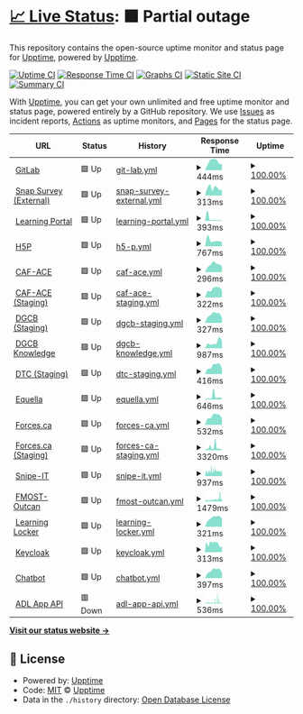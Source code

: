 # [📈 Live Status](https://upptime.github.io/upptime): <!--live status--> **🟧 Partial outage**

This repository contains the open-source uptime monitor and status page for [Upptime](https://upptime.js.org), powered by [Upptime](https://github.com/upptime/upptime).

[![Uptime CI](https://github.com/koj-co/upptime/workflows/Uptime%20CI/badge.svg)](https://github.com/koj-co/upptime/actions?query=workflow%3A%22Uptime+CI%22)
[![Response Time CI](https://github.com/koj-co/upptime/workflows/Response%20Time%20CI/badge.svg)](https://github.com/koj-co/upptime/actions?query=workflow%3A%22Response+Time+CI%22)
[![Graphs CI](https://github.com/koj-co/upptime/workflows/Graphs%20CI/badge.svg)](https://github.com/koj-co/upptime/actions?query=workflow%3A%22Graphs+CI%22)
[![Static Site CI](https://github.com/koj-co/upptime/workflows/Static%20Site%20CI/badge.svg)](https://github.com/koj-co/upptime/actions?query=workflow%3A%22Static+Site+CI%22)
[![Summary CI](https://github.com/koj-co/upptime/workflows/Summary%20CI/badge.svg)](https://github.com/koj-co/upptime/actions?query=workflow%3A%22Summary+CI%22)

With [Upptime](https://upptime.js.org), you can get your own unlimited and free uptime monitor and status page, powered entirely by a GitHub repository. We use [Issues](https://github.com/upptime/upptime/issues) as incident reports, [Actions](https://github.com/upptime/upptime/actions) as uptime monitors, and [Pages](https://upptime.github.io/upptime) for the status page.

<!--start: status pages-->
<!-- This summary is generated by Upptime (https://github.com/upptime/upptime) -->
<!-- Do not edit this manually, your changes will be overwritten -->
<!-- prettier-ignore -->
| URL | Status | History | Response Time | Uptime |
| --- | ------ | ------- | ------------- | ------ |
| <img alt="" src="https://favicons.githubusercontent.com/git.ongarde.net" height="13"> [GitLab](https://git.ongarde.net/) | 🟩 Up | [git-lab.yml](https://github.com/Async0x42/epic-upptime/commits/HEAD/history/git-lab.yml) | <details><summary><img alt="Response time graph" src="./graphs/git-lab/response-time-week.png" height="20"> 444ms</summary><br><a href="https://async0x42.github.io/epic-upptime/history/git-lab"><img alt="Response time 517" src="https://img.shields.io/endpoint?url=https%3A%2F%2Fraw.githubusercontent.com%2FAsync0x42%2Fepic-upptime%2FHEAD%2Fapi%2Fgit-lab%2Fresponse-time.json"></a><br><a href="https://async0x42.github.io/epic-upptime/history/git-lab"><img alt="24-hour response time 317" src="https://img.shields.io/endpoint?url=https%3A%2F%2Fraw.githubusercontent.com%2FAsync0x42%2Fepic-upptime%2FHEAD%2Fapi%2Fgit-lab%2Fresponse-time-day.json"></a><br><a href="https://async0x42.github.io/epic-upptime/history/git-lab"><img alt="7-day response time 444" src="https://img.shields.io/endpoint?url=https%3A%2F%2Fraw.githubusercontent.com%2FAsync0x42%2Fepic-upptime%2FHEAD%2Fapi%2Fgit-lab%2Fresponse-time-week.json"></a><br><a href="https://async0x42.github.io/epic-upptime/history/git-lab"><img alt="30-day response time 471" src="https://img.shields.io/endpoint?url=https%3A%2F%2Fraw.githubusercontent.com%2FAsync0x42%2Fepic-upptime%2FHEAD%2Fapi%2Fgit-lab%2Fresponse-time-month.json"></a><br><a href="https://async0x42.github.io/epic-upptime/history/git-lab"><img alt="1-year response time 517" src="https://img.shields.io/endpoint?url=https%3A%2F%2Fraw.githubusercontent.com%2FAsync0x42%2Fepic-upptime%2FHEAD%2Fapi%2Fgit-lab%2Fresponse-time-year.json"></a></details> | <details><summary><a href="https://async0x42.github.io/epic-upptime/history/git-lab">100.00%</a></summary><a href="https://async0x42.github.io/epic-upptime/history/git-lab"><img alt="All-time uptime 99.61%" src="https://img.shields.io/endpoint?url=https%3A%2F%2Fraw.githubusercontent.com%2FAsync0x42%2Fepic-upptime%2FHEAD%2Fapi%2Fgit-lab%2Fuptime.json"></a><br><a href="https://async0x42.github.io/epic-upptime/history/git-lab"><img alt="24-hour uptime 100.00%" src="https://img.shields.io/endpoint?url=https%3A%2F%2Fraw.githubusercontent.com%2FAsync0x42%2Fepic-upptime%2FHEAD%2Fapi%2Fgit-lab%2Fuptime-day.json"></a><br><a href="https://async0x42.github.io/epic-upptime/history/git-lab"><img alt="7-day uptime 100.00%" src="https://img.shields.io/endpoint?url=https%3A%2F%2Fraw.githubusercontent.com%2FAsync0x42%2Fepic-upptime%2FHEAD%2Fapi%2Fgit-lab%2Fuptime-week.json"></a><br><a href="https://async0x42.github.io/epic-upptime/history/git-lab"><img alt="30-day uptime 100.00%" src="https://img.shields.io/endpoint?url=https%3A%2F%2Fraw.githubusercontent.com%2FAsync0x42%2Fepic-upptime%2FHEAD%2Fapi%2Fgit-lab%2Fuptime-month.json"></a><br><a href="https://async0x42.github.io/epic-upptime/history/git-lab"><img alt="1-year uptime 99.61%" src="https://img.shields.io/endpoint?url=https%3A%2F%2Fraw.githubusercontent.com%2FAsync0x42%2Fepic-upptime%2FHEAD%2Fapi%2Fgit-lab%2Fuptime-year.json"></a></details>
| <img alt="" src="https://favicons.githubusercontent.com/survey-sondage.forces.gc.ca" height="13"> [Snap Survey (External)](https://survey-sondage.forces.gc.ca/snapwebhost/) | 🟩 Up | [snap-survey-external.yml](https://github.com/Async0x42/epic-upptime/commits/HEAD/history/snap-survey-external.yml) | <details><summary><img alt="Response time graph" src="./graphs/snap-survey-external/response-time-week.png" height="20"> 313ms</summary><br><a href="https://async0x42.github.io/epic-upptime/history/snap-survey-external"><img alt="Response time 371" src="https://img.shields.io/endpoint?url=https%3A%2F%2Fraw.githubusercontent.com%2FAsync0x42%2Fepic-upptime%2FHEAD%2Fapi%2Fsnap-survey-external%2Fresponse-time.json"></a><br><a href="https://async0x42.github.io/epic-upptime/history/snap-survey-external"><img alt="24-hour response time 252" src="https://img.shields.io/endpoint?url=https%3A%2F%2Fraw.githubusercontent.com%2FAsync0x42%2Fepic-upptime%2FHEAD%2Fapi%2Fsnap-survey-external%2Fresponse-time-day.json"></a><br><a href="https://async0x42.github.io/epic-upptime/history/snap-survey-external"><img alt="7-day response time 313" src="https://img.shields.io/endpoint?url=https%3A%2F%2Fraw.githubusercontent.com%2FAsync0x42%2Fepic-upptime%2FHEAD%2Fapi%2Fsnap-survey-external%2Fresponse-time-week.json"></a><br><a href="https://async0x42.github.io/epic-upptime/history/snap-survey-external"><img alt="30-day response time 303" src="https://img.shields.io/endpoint?url=https%3A%2F%2Fraw.githubusercontent.com%2FAsync0x42%2Fepic-upptime%2FHEAD%2Fapi%2Fsnap-survey-external%2Fresponse-time-month.json"></a><br><a href="https://async0x42.github.io/epic-upptime/history/snap-survey-external"><img alt="1-year response time 371" src="https://img.shields.io/endpoint?url=https%3A%2F%2Fraw.githubusercontent.com%2FAsync0x42%2Fepic-upptime%2FHEAD%2Fapi%2Fsnap-survey-external%2Fresponse-time-year.json"></a></details> | <details><summary><a href="https://async0x42.github.io/epic-upptime/history/snap-survey-external">100.00%</a></summary><a href="https://async0x42.github.io/epic-upptime/history/snap-survey-external"><img alt="All-time uptime 99.97%" src="https://img.shields.io/endpoint?url=https%3A%2F%2Fraw.githubusercontent.com%2FAsync0x42%2Fepic-upptime%2FHEAD%2Fapi%2Fsnap-survey-external%2Fuptime.json"></a><br><a href="https://async0x42.github.io/epic-upptime/history/snap-survey-external"><img alt="24-hour uptime 100.00%" src="https://img.shields.io/endpoint?url=https%3A%2F%2Fraw.githubusercontent.com%2FAsync0x42%2Fepic-upptime%2FHEAD%2Fapi%2Fsnap-survey-external%2Fuptime-day.json"></a><br><a href="https://async0x42.github.io/epic-upptime/history/snap-survey-external"><img alt="7-day uptime 100.00%" src="https://img.shields.io/endpoint?url=https%3A%2F%2Fraw.githubusercontent.com%2FAsync0x42%2Fepic-upptime%2FHEAD%2Fapi%2Fsnap-survey-external%2Fuptime-week.json"></a><br><a href="https://async0x42.github.io/epic-upptime/history/snap-survey-external"><img alt="30-day uptime 100.00%" src="https://img.shields.io/endpoint?url=https%3A%2F%2Fraw.githubusercontent.com%2FAsync0x42%2Fepic-upptime%2FHEAD%2Fapi%2Fsnap-survey-external%2Fuptime-month.json"></a><br><a href="https://async0x42.github.io/epic-upptime/history/snap-survey-external"><img alt="1-year uptime 99.97%" src="https://img.shields.io/endpoint?url=https%3A%2F%2Fraw.githubusercontent.com%2FAsync0x42%2Fepic-upptime%2FHEAD%2Fapi%2Fsnap-survey-external%2Fuptime-year.json"></a></details>
| <img alt="" src="https://favicons.githubusercontent.com/lp-pa.forces.gc.ca" height="13"> [Learning Portal](https://lp-pa.forces.gc.ca/portal/) | 🟩 Up | [learning-portal.yml](https://github.com/Async0x42/epic-upptime/commits/HEAD/history/learning-portal.yml) | <details><summary><img alt="Response time graph" src="./graphs/learning-portal/response-time-week.png" height="20"> 393ms</summary><br><a href="https://async0x42.github.io/epic-upptime/history/learning-portal"><img alt="Response time 615" src="https://img.shields.io/endpoint?url=https%3A%2F%2Fraw.githubusercontent.com%2FAsync0x42%2Fepic-upptime%2FHEAD%2Fapi%2Flearning-portal%2Fresponse-time.json"></a><br><a href="https://async0x42.github.io/epic-upptime/history/learning-portal"><img alt="24-hour response time 292" src="https://img.shields.io/endpoint?url=https%3A%2F%2Fraw.githubusercontent.com%2FAsync0x42%2Fepic-upptime%2FHEAD%2Fapi%2Flearning-portal%2Fresponse-time-day.json"></a><br><a href="https://async0x42.github.io/epic-upptime/history/learning-portal"><img alt="7-day response time 393" src="https://img.shields.io/endpoint?url=https%3A%2F%2Fraw.githubusercontent.com%2FAsync0x42%2Fepic-upptime%2FHEAD%2Fapi%2Flearning-portal%2Fresponse-time-week.json"></a><br><a href="https://async0x42.github.io/epic-upptime/history/learning-portal"><img alt="30-day response time 761" src="https://img.shields.io/endpoint?url=https%3A%2F%2Fraw.githubusercontent.com%2FAsync0x42%2Fepic-upptime%2FHEAD%2Fapi%2Flearning-portal%2Fresponse-time-month.json"></a><br><a href="https://async0x42.github.io/epic-upptime/history/learning-portal"><img alt="1-year response time 615" src="https://img.shields.io/endpoint?url=https%3A%2F%2Fraw.githubusercontent.com%2FAsync0x42%2Fepic-upptime%2FHEAD%2Fapi%2Flearning-portal%2Fresponse-time-year.json"></a></details> | <details><summary><a href="https://async0x42.github.io/epic-upptime/history/learning-portal">100.00%</a></summary><a href="https://async0x42.github.io/epic-upptime/history/learning-portal"><img alt="All-time uptime 99.92%" src="https://img.shields.io/endpoint?url=https%3A%2F%2Fraw.githubusercontent.com%2FAsync0x42%2Fepic-upptime%2FHEAD%2Fapi%2Flearning-portal%2Fuptime.json"></a><br><a href="https://async0x42.github.io/epic-upptime/history/learning-portal"><img alt="24-hour uptime 100.00%" src="https://img.shields.io/endpoint?url=https%3A%2F%2Fraw.githubusercontent.com%2FAsync0x42%2Fepic-upptime%2FHEAD%2Fapi%2Flearning-portal%2Fuptime-day.json"></a><br><a href="https://async0x42.github.io/epic-upptime/history/learning-portal"><img alt="7-day uptime 100.00%" src="https://img.shields.io/endpoint?url=https%3A%2F%2Fraw.githubusercontent.com%2FAsync0x42%2Fepic-upptime%2FHEAD%2Fapi%2Flearning-portal%2Fuptime-week.json"></a><br><a href="https://async0x42.github.io/epic-upptime/history/learning-portal"><img alt="30-day uptime 100.00%" src="https://img.shields.io/endpoint?url=https%3A%2F%2Fraw.githubusercontent.com%2FAsync0x42%2Fepic-upptime%2FHEAD%2Fapi%2Flearning-portal%2Fuptime-month.json"></a><br><a href="https://async0x42.github.io/epic-upptime/history/learning-portal"><img alt="1-year uptime 99.92%" src="https://img.shields.io/endpoint?url=https%3A%2F%2Fraw.githubusercontent.com%2FAsync0x42%2Fepic-upptime%2FHEAD%2Fapi%2Flearning-portal%2Fuptime-year.json"></a></details>
| <img alt="" src="https://favicons.githubusercontent.com/h5p.ongarde.net" height="13"> [H5P](https://h5p.ongarde.net/) | 🟩 Up | [h5-p.yml](https://github.com/Async0x42/epic-upptime/commits/HEAD/history/h5-p.yml) | <details><summary><img alt="Response time graph" src="./graphs/h5-p/response-time-week.png" height="20"> 767ms</summary><br><a href="https://async0x42.github.io/epic-upptime/history/h5-p"><img alt="Response time 726" src="https://img.shields.io/endpoint?url=https%3A%2F%2Fraw.githubusercontent.com%2FAsync0x42%2Fepic-upptime%2FHEAD%2Fapi%2Fh5-p%2Fresponse-time.json"></a><br><a href="https://async0x42.github.io/epic-upptime/history/h5-p"><img alt="24-hour response time 1008" src="https://img.shields.io/endpoint?url=https%3A%2F%2Fraw.githubusercontent.com%2FAsync0x42%2Fepic-upptime%2FHEAD%2Fapi%2Fh5-p%2Fresponse-time-day.json"></a><br><a href="https://async0x42.github.io/epic-upptime/history/h5-p"><img alt="7-day response time 767" src="https://img.shields.io/endpoint?url=https%3A%2F%2Fraw.githubusercontent.com%2FAsync0x42%2Fepic-upptime%2FHEAD%2Fapi%2Fh5-p%2Fresponse-time-week.json"></a><br><a href="https://async0x42.github.io/epic-upptime/history/h5-p"><img alt="30-day response time 795" src="https://img.shields.io/endpoint?url=https%3A%2F%2Fraw.githubusercontent.com%2FAsync0x42%2Fepic-upptime%2FHEAD%2Fapi%2Fh5-p%2Fresponse-time-month.json"></a><br><a href="https://async0x42.github.io/epic-upptime/history/h5-p"><img alt="1-year response time 726" src="https://img.shields.io/endpoint?url=https%3A%2F%2Fraw.githubusercontent.com%2FAsync0x42%2Fepic-upptime%2FHEAD%2Fapi%2Fh5-p%2Fresponse-time-year.json"></a></details> | <details><summary><a href="https://async0x42.github.io/epic-upptime/history/h5-p">100.00%</a></summary><a href="https://async0x42.github.io/epic-upptime/history/h5-p"><img alt="All-time uptime 99.93%" src="https://img.shields.io/endpoint?url=https%3A%2F%2Fraw.githubusercontent.com%2FAsync0x42%2Fepic-upptime%2FHEAD%2Fapi%2Fh5-p%2Fuptime.json"></a><br><a href="https://async0x42.github.io/epic-upptime/history/h5-p"><img alt="24-hour uptime 100.00%" src="https://img.shields.io/endpoint?url=https%3A%2F%2Fraw.githubusercontent.com%2FAsync0x42%2Fepic-upptime%2FHEAD%2Fapi%2Fh5-p%2Fuptime-day.json"></a><br><a href="https://async0x42.github.io/epic-upptime/history/h5-p"><img alt="7-day uptime 100.00%" src="https://img.shields.io/endpoint?url=https%3A%2F%2Fraw.githubusercontent.com%2FAsync0x42%2Fepic-upptime%2FHEAD%2Fapi%2Fh5-p%2Fuptime-week.json"></a><br><a href="https://async0x42.github.io/epic-upptime/history/h5-p"><img alt="30-day uptime 100.00%" src="https://img.shields.io/endpoint?url=https%3A%2F%2Fraw.githubusercontent.com%2FAsync0x42%2Fepic-upptime%2FHEAD%2Fapi%2Fh5-p%2Fuptime-month.json"></a><br><a href="https://async0x42.github.io/epic-upptime/history/h5-p"><img alt="1-year uptime 99.93%" src="https://img.shields.io/endpoint?url=https%3A%2F%2Fraw.githubusercontent.com%2FAsync0x42%2Fepic-upptime%2FHEAD%2Fapi%2Fh5-p%2Fuptime-year.json"></a></details>
| <img alt="" src="https://favicons.githubusercontent.com/caface-rfacace.forces.gc.ca" height="13"> [CAF-ACE](https://caface-rfacace.forces.gc.ca) | 🟩 Up | [caf-ace.yml](https://github.com/Async0x42/epic-upptime/commits/HEAD/history/caf-ace.yml) | <details><summary><img alt="Response time graph" src="./graphs/caf-ace/response-time-week.png" height="20"> 296ms</summary><br><a href="https://async0x42.github.io/epic-upptime/history/caf-ace"><img alt="Response time 313" src="https://img.shields.io/endpoint?url=https%3A%2F%2Fraw.githubusercontent.com%2FAsync0x42%2Fepic-upptime%2FHEAD%2Fapi%2Fcaf-ace%2Fresponse-time.json"></a><br><a href="https://async0x42.github.io/epic-upptime/history/caf-ace"><img alt="24-hour response time 180" src="https://img.shields.io/endpoint?url=https%3A%2F%2Fraw.githubusercontent.com%2FAsync0x42%2Fepic-upptime%2FHEAD%2Fapi%2Fcaf-ace%2Fresponse-time-day.json"></a><br><a href="https://async0x42.github.io/epic-upptime/history/caf-ace"><img alt="7-day response time 296" src="https://img.shields.io/endpoint?url=https%3A%2F%2Fraw.githubusercontent.com%2FAsync0x42%2Fepic-upptime%2FHEAD%2Fapi%2Fcaf-ace%2Fresponse-time-week.json"></a><br><a href="https://async0x42.github.io/epic-upptime/history/caf-ace"><img alt="30-day response time 287" src="https://img.shields.io/endpoint?url=https%3A%2F%2Fraw.githubusercontent.com%2FAsync0x42%2Fepic-upptime%2FHEAD%2Fapi%2Fcaf-ace%2Fresponse-time-month.json"></a><br><a href="https://async0x42.github.io/epic-upptime/history/caf-ace"><img alt="1-year response time 313" src="https://img.shields.io/endpoint?url=https%3A%2F%2Fraw.githubusercontent.com%2FAsync0x42%2Fepic-upptime%2FHEAD%2Fapi%2Fcaf-ace%2Fresponse-time-year.json"></a></details> | <details><summary><a href="https://async0x42.github.io/epic-upptime/history/caf-ace">100.00%</a></summary><a href="https://async0x42.github.io/epic-upptime/history/caf-ace"><img alt="All-time uptime 99.70%" src="https://img.shields.io/endpoint?url=https%3A%2F%2Fraw.githubusercontent.com%2FAsync0x42%2Fepic-upptime%2FHEAD%2Fapi%2Fcaf-ace%2Fuptime.json"></a><br><a href="https://async0x42.github.io/epic-upptime/history/caf-ace"><img alt="24-hour uptime 100.00%" src="https://img.shields.io/endpoint?url=https%3A%2F%2Fraw.githubusercontent.com%2FAsync0x42%2Fepic-upptime%2FHEAD%2Fapi%2Fcaf-ace%2Fuptime-day.json"></a><br><a href="https://async0x42.github.io/epic-upptime/history/caf-ace"><img alt="7-day uptime 100.00%" src="https://img.shields.io/endpoint?url=https%3A%2F%2Fraw.githubusercontent.com%2FAsync0x42%2Fepic-upptime%2FHEAD%2Fapi%2Fcaf-ace%2Fuptime-week.json"></a><br><a href="https://async0x42.github.io/epic-upptime/history/caf-ace"><img alt="30-day uptime 100.00%" src="https://img.shields.io/endpoint?url=https%3A%2F%2Fraw.githubusercontent.com%2FAsync0x42%2Fepic-upptime%2FHEAD%2Fapi%2Fcaf-ace%2Fuptime-month.json"></a><br><a href="https://async0x42.github.io/epic-upptime/history/caf-ace"><img alt="1-year uptime 99.70%" src="https://img.shields.io/endpoint?url=https%3A%2F%2Fraw.githubusercontent.com%2FAsync0x42%2Fepic-upptime%2FHEAD%2Fapi%2Fcaf-ace%2Fuptime-year.json"></a></details>
| <img alt="" src="https://favicons.githubusercontent.com/caface-dev.ongarde.net" height="13"> [CAF-ACE (Staging)](https://caface-dev.ongarde.net) | 🟩 Up | [caf-ace-staging.yml](https://github.com/Async0x42/epic-upptime/commits/HEAD/history/caf-ace-staging.yml) | <details><summary><img alt="Response time graph" src="./graphs/caf-ace-staging/response-time-week.png" height="20"> 322ms</summary><br><a href="https://async0x42.github.io/epic-upptime/history/caf-ace-staging"><img alt="Response time 306" src="https://img.shields.io/endpoint?url=https%3A%2F%2Fraw.githubusercontent.com%2FAsync0x42%2Fepic-upptime%2FHEAD%2Fapi%2Fcaf-ace-staging%2Fresponse-time.json"></a><br><a href="https://async0x42.github.io/epic-upptime/history/caf-ace-staging"><img alt="24-hour response time 193" src="https://img.shields.io/endpoint?url=https%3A%2F%2Fraw.githubusercontent.com%2FAsync0x42%2Fepic-upptime%2FHEAD%2Fapi%2Fcaf-ace-staging%2Fresponse-time-day.json"></a><br><a href="https://async0x42.github.io/epic-upptime/history/caf-ace-staging"><img alt="7-day response time 322" src="https://img.shields.io/endpoint?url=https%3A%2F%2Fraw.githubusercontent.com%2FAsync0x42%2Fepic-upptime%2FHEAD%2Fapi%2Fcaf-ace-staging%2Fresponse-time-week.json"></a><br><a href="https://async0x42.github.io/epic-upptime/history/caf-ace-staging"><img alt="30-day response time 305" src="https://img.shields.io/endpoint?url=https%3A%2F%2Fraw.githubusercontent.com%2FAsync0x42%2Fepic-upptime%2FHEAD%2Fapi%2Fcaf-ace-staging%2Fresponse-time-month.json"></a><br><a href="https://async0x42.github.io/epic-upptime/history/caf-ace-staging"><img alt="1-year response time 306" src="https://img.shields.io/endpoint?url=https%3A%2F%2Fraw.githubusercontent.com%2FAsync0x42%2Fepic-upptime%2FHEAD%2Fapi%2Fcaf-ace-staging%2Fresponse-time-year.json"></a></details> | <details><summary><a href="https://async0x42.github.io/epic-upptime/history/caf-ace-staging">100.00%</a></summary><a href="https://async0x42.github.io/epic-upptime/history/caf-ace-staging"><img alt="All-time uptime 100.00%" src="https://img.shields.io/endpoint?url=https%3A%2F%2Fraw.githubusercontent.com%2FAsync0x42%2Fepic-upptime%2FHEAD%2Fapi%2Fcaf-ace-staging%2Fuptime.json"></a><br><a href="https://async0x42.github.io/epic-upptime/history/caf-ace-staging"><img alt="24-hour uptime 100.00%" src="https://img.shields.io/endpoint?url=https%3A%2F%2Fraw.githubusercontent.com%2FAsync0x42%2Fepic-upptime%2FHEAD%2Fapi%2Fcaf-ace-staging%2Fuptime-day.json"></a><br><a href="https://async0x42.github.io/epic-upptime/history/caf-ace-staging"><img alt="7-day uptime 100.00%" src="https://img.shields.io/endpoint?url=https%3A%2F%2Fraw.githubusercontent.com%2FAsync0x42%2Fepic-upptime%2FHEAD%2Fapi%2Fcaf-ace-staging%2Fuptime-week.json"></a><br><a href="https://async0x42.github.io/epic-upptime/history/caf-ace-staging"><img alt="30-day uptime 100.00%" src="https://img.shields.io/endpoint?url=https%3A%2F%2Fraw.githubusercontent.com%2FAsync0x42%2Fepic-upptime%2FHEAD%2Fapi%2Fcaf-ace-staging%2Fuptime-month.json"></a><br><a href="https://async0x42.github.io/epic-upptime/history/caf-ace-staging"><img alt="1-year uptime 100.00%" src="https://img.shields.io/endpoint?url=https%3A%2F%2Fraw.githubusercontent.com%2FAsync0x42%2Fepic-upptime%2FHEAD%2Fapi%2Fcaf-ace-staging%2Fuptime-year.json"></a></details>
| <img alt="" src="https://favicons.githubusercontent.com/dgcb.ongarde.net" height="13"> [DGCB (Staging)](https://dgcb.ongarde.net) | 🟩 Up | [dgcb-staging.yml](https://github.com/Async0x42/epic-upptime/commits/HEAD/history/dgcb-staging.yml) | <details><summary><img alt="Response time graph" src="./graphs/dgcb-staging/response-time-week.png" height="20"> 327ms</summary><br><a href="https://async0x42.github.io/epic-upptime/history/dgcb-staging"><img alt="Response time 465" src="https://img.shields.io/endpoint?url=https%3A%2F%2Fraw.githubusercontent.com%2FAsync0x42%2Fepic-upptime%2FHEAD%2Fapi%2Fdgcb-staging%2Fresponse-time.json"></a><br><a href="https://async0x42.github.io/epic-upptime/history/dgcb-staging"><img alt="24-hour response time 281" src="https://img.shields.io/endpoint?url=https%3A%2F%2Fraw.githubusercontent.com%2FAsync0x42%2Fepic-upptime%2FHEAD%2Fapi%2Fdgcb-staging%2Fresponse-time-day.json"></a><br><a href="https://async0x42.github.io/epic-upptime/history/dgcb-staging"><img alt="7-day response time 327" src="https://img.shields.io/endpoint?url=https%3A%2F%2Fraw.githubusercontent.com%2FAsync0x42%2Fepic-upptime%2FHEAD%2Fapi%2Fdgcb-staging%2Fresponse-time-week.json"></a><br><a href="https://async0x42.github.io/epic-upptime/history/dgcb-staging"><img alt="30-day response time 308" src="https://img.shields.io/endpoint?url=https%3A%2F%2Fraw.githubusercontent.com%2FAsync0x42%2Fepic-upptime%2FHEAD%2Fapi%2Fdgcb-staging%2Fresponse-time-month.json"></a><br><a href="https://async0x42.github.io/epic-upptime/history/dgcb-staging"><img alt="1-year response time 465" src="https://img.shields.io/endpoint?url=https%3A%2F%2Fraw.githubusercontent.com%2FAsync0x42%2Fepic-upptime%2FHEAD%2Fapi%2Fdgcb-staging%2Fresponse-time-year.json"></a></details> | <details><summary><a href="https://async0x42.github.io/epic-upptime/history/dgcb-staging">100.00%</a></summary><a href="https://async0x42.github.io/epic-upptime/history/dgcb-staging"><img alt="All-time uptime 99.73%" src="https://img.shields.io/endpoint?url=https%3A%2F%2Fraw.githubusercontent.com%2FAsync0x42%2Fepic-upptime%2FHEAD%2Fapi%2Fdgcb-staging%2Fuptime.json"></a><br><a href="https://async0x42.github.io/epic-upptime/history/dgcb-staging"><img alt="24-hour uptime 100.00%" src="https://img.shields.io/endpoint?url=https%3A%2F%2Fraw.githubusercontent.com%2FAsync0x42%2Fepic-upptime%2FHEAD%2Fapi%2Fdgcb-staging%2Fuptime-day.json"></a><br><a href="https://async0x42.github.io/epic-upptime/history/dgcb-staging"><img alt="7-day uptime 100.00%" src="https://img.shields.io/endpoint?url=https%3A%2F%2Fraw.githubusercontent.com%2FAsync0x42%2Fepic-upptime%2FHEAD%2Fapi%2Fdgcb-staging%2Fuptime-week.json"></a><br><a href="https://async0x42.github.io/epic-upptime/history/dgcb-staging"><img alt="30-day uptime 100.00%" src="https://img.shields.io/endpoint?url=https%3A%2F%2Fraw.githubusercontent.com%2FAsync0x42%2Fepic-upptime%2FHEAD%2Fapi%2Fdgcb-staging%2Fuptime-month.json"></a><br><a href="https://async0x42.github.io/epic-upptime/history/dgcb-staging"><img alt="1-year uptime 99.73%" src="https://img.shields.io/endpoint?url=https%3A%2F%2Fraw.githubusercontent.com%2FAsync0x42%2Fepic-upptime%2FHEAD%2Fapi%2Fdgcb-staging%2Fuptime-year.json"></a></details>
| <img alt="" src="https://favicons.githubusercontent.com/dgcb-knowledge.ongarde.net" height="13"> [DGCB Knowledge](https://dgcb-knowledge.ongarde.net) | 🟩 Up | [dgcb-knowledge.yml](https://github.com/Async0x42/epic-upptime/commits/HEAD/history/dgcb-knowledge.yml) | <details><summary><img alt="Response time graph" src="./graphs/dgcb-knowledge/response-time-week.png" height="20"> 987ms</summary><br><a href="https://async0x42.github.io/epic-upptime/history/dgcb-knowledge"><img alt="Response time 707" src="https://img.shields.io/endpoint?url=https%3A%2F%2Fraw.githubusercontent.com%2FAsync0x42%2Fepic-upptime%2FHEAD%2Fapi%2Fdgcb-knowledge%2Fresponse-time.json"></a><br><a href="https://async0x42.github.io/epic-upptime/history/dgcb-knowledge"><img alt="24-hour response time 552" src="https://img.shields.io/endpoint?url=https%3A%2F%2Fraw.githubusercontent.com%2FAsync0x42%2Fepic-upptime%2FHEAD%2Fapi%2Fdgcb-knowledge%2Fresponse-time-day.json"></a><br><a href="https://async0x42.github.io/epic-upptime/history/dgcb-knowledge"><img alt="7-day response time 987" src="https://img.shields.io/endpoint?url=https%3A%2F%2Fraw.githubusercontent.com%2FAsync0x42%2Fepic-upptime%2FHEAD%2Fapi%2Fdgcb-knowledge%2Fresponse-time-week.json"></a><br><a href="https://async0x42.github.io/epic-upptime/history/dgcb-knowledge"><img alt="30-day response time 779" src="https://img.shields.io/endpoint?url=https%3A%2F%2Fraw.githubusercontent.com%2FAsync0x42%2Fepic-upptime%2FHEAD%2Fapi%2Fdgcb-knowledge%2Fresponse-time-month.json"></a><br><a href="https://async0x42.github.io/epic-upptime/history/dgcb-knowledge"><img alt="1-year response time 707" src="https://img.shields.io/endpoint?url=https%3A%2F%2Fraw.githubusercontent.com%2FAsync0x42%2Fepic-upptime%2FHEAD%2Fapi%2Fdgcb-knowledge%2Fresponse-time-year.json"></a></details> | <details><summary><a href="https://async0x42.github.io/epic-upptime/history/dgcb-knowledge">100.00%</a></summary><a href="https://async0x42.github.io/epic-upptime/history/dgcb-knowledge"><img alt="All-time uptime 94.94%" src="https://img.shields.io/endpoint?url=https%3A%2F%2Fraw.githubusercontent.com%2FAsync0x42%2Fepic-upptime%2FHEAD%2Fapi%2Fdgcb-knowledge%2Fuptime.json"></a><br><a href="https://async0x42.github.io/epic-upptime/history/dgcb-knowledge"><img alt="24-hour uptime 100.00%" src="https://img.shields.io/endpoint?url=https%3A%2F%2Fraw.githubusercontent.com%2FAsync0x42%2Fepic-upptime%2FHEAD%2Fapi%2Fdgcb-knowledge%2Fuptime-day.json"></a><br><a href="https://async0x42.github.io/epic-upptime/history/dgcb-knowledge"><img alt="7-day uptime 100.00%" src="https://img.shields.io/endpoint?url=https%3A%2F%2Fraw.githubusercontent.com%2FAsync0x42%2Fepic-upptime%2FHEAD%2Fapi%2Fdgcb-knowledge%2Fuptime-week.json"></a><br><a href="https://async0x42.github.io/epic-upptime/history/dgcb-knowledge"><img alt="30-day uptime 100.00%" src="https://img.shields.io/endpoint?url=https%3A%2F%2Fraw.githubusercontent.com%2FAsync0x42%2Fepic-upptime%2FHEAD%2Fapi%2Fdgcb-knowledge%2Fuptime-month.json"></a><br><a href="https://async0x42.github.io/epic-upptime/history/dgcb-knowledge"><img alt="1-year uptime 94.94%" src="https://img.shields.io/endpoint?url=https%3A%2F%2Fraw.githubusercontent.com%2FAsync0x42%2Fepic-upptime%2FHEAD%2Fapi%2Fdgcb-knowledge%2Fuptime-year.json"></a></details>
| <img alt="" src="https://favicons.githubusercontent.com/dtc.ongarde.net" height="13"> [DTC (Staging)](https://dtc.ongarde.net) | 🟩 Up | [dtc-staging.yml](https://github.com/Async0x42/epic-upptime/commits/HEAD/history/dtc-staging.yml) | <details><summary><img alt="Response time graph" src="./graphs/dtc-staging/response-time-week.png" height="20"> 416ms</summary><br><a href="https://async0x42.github.io/epic-upptime/history/dtc-staging"><img alt="Response time 537" src="https://img.shields.io/endpoint?url=https%3A%2F%2Fraw.githubusercontent.com%2FAsync0x42%2Fepic-upptime%2FHEAD%2Fapi%2Fdtc-staging%2Fresponse-time.json"></a><br><a href="https://async0x42.github.io/epic-upptime/history/dtc-staging"><img alt="24-hour response time 294" src="https://img.shields.io/endpoint?url=https%3A%2F%2Fraw.githubusercontent.com%2FAsync0x42%2Fepic-upptime%2FHEAD%2Fapi%2Fdtc-staging%2Fresponse-time-day.json"></a><br><a href="https://async0x42.github.io/epic-upptime/history/dtc-staging"><img alt="7-day response time 416" src="https://img.shields.io/endpoint?url=https%3A%2F%2Fraw.githubusercontent.com%2FAsync0x42%2Fepic-upptime%2FHEAD%2Fapi%2Fdtc-staging%2Fresponse-time-week.json"></a><br><a href="https://async0x42.github.io/epic-upptime/history/dtc-staging"><img alt="30-day response time 402" src="https://img.shields.io/endpoint?url=https%3A%2F%2Fraw.githubusercontent.com%2FAsync0x42%2Fepic-upptime%2FHEAD%2Fapi%2Fdtc-staging%2Fresponse-time-month.json"></a><br><a href="https://async0x42.github.io/epic-upptime/history/dtc-staging"><img alt="1-year response time 537" src="https://img.shields.io/endpoint?url=https%3A%2F%2Fraw.githubusercontent.com%2FAsync0x42%2Fepic-upptime%2FHEAD%2Fapi%2Fdtc-staging%2Fresponse-time-year.json"></a></details> | <details><summary><a href="https://async0x42.github.io/epic-upptime/history/dtc-staging">100.00%</a></summary><a href="https://async0x42.github.io/epic-upptime/history/dtc-staging"><img alt="All-time uptime 99.62%" src="https://img.shields.io/endpoint?url=https%3A%2F%2Fraw.githubusercontent.com%2FAsync0x42%2Fepic-upptime%2FHEAD%2Fapi%2Fdtc-staging%2Fuptime.json"></a><br><a href="https://async0x42.github.io/epic-upptime/history/dtc-staging"><img alt="24-hour uptime 100.00%" src="https://img.shields.io/endpoint?url=https%3A%2F%2Fraw.githubusercontent.com%2FAsync0x42%2Fepic-upptime%2FHEAD%2Fapi%2Fdtc-staging%2Fuptime-day.json"></a><br><a href="https://async0x42.github.io/epic-upptime/history/dtc-staging"><img alt="7-day uptime 100.00%" src="https://img.shields.io/endpoint?url=https%3A%2F%2Fraw.githubusercontent.com%2FAsync0x42%2Fepic-upptime%2FHEAD%2Fapi%2Fdtc-staging%2Fuptime-week.json"></a><br><a href="https://async0x42.github.io/epic-upptime/history/dtc-staging"><img alt="30-day uptime 100.00%" src="https://img.shields.io/endpoint?url=https%3A%2F%2Fraw.githubusercontent.com%2FAsync0x42%2Fepic-upptime%2FHEAD%2Fapi%2Fdtc-staging%2Fuptime-month.json"></a><br><a href="https://async0x42.github.io/epic-upptime/history/dtc-staging"><img alt="1-year uptime 99.62%" src="https://img.shields.io/endpoint?url=https%3A%2F%2Fraw.githubusercontent.com%2FAsync0x42%2Fepic-upptime%2FHEAD%2Fapi%2Fdtc-staging%2Fuptime-year.json"></a></details>
| <img alt="" src="https://favicons.githubusercontent.com/equella.ongarde.net" height="13"> [Equella](https://equella.ongarde.net) | 🟩 Up | [equella.yml](https://github.com/Async0x42/epic-upptime/commits/HEAD/history/equella.yml) | <details><summary><img alt="Response time graph" src="./graphs/equella/response-time-week.png" height="20"> 646ms</summary><br><a href="https://async0x42.github.io/epic-upptime/history/equella"><img alt="Response time 396" src="https://img.shields.io/endpoint?url=https%3A%2F%2Fraw.githubusercontent.com%2FAsync0x42%2Fepic-upptime%2FHEAD%2Fapi%2Fequella%2Fresponse-time.json"></a><br><a href="https://async0x42.github.io/epic-upptime/history/equella"><img alt="24-hour response time 270" src="https://img.shields.io/endpoint?url=https%3A%2F%2Fraw.githubusercontent.com%2FAsync0x42%2Fepic-upptime%2FHEAD%2Fapi%2Fequella%2Fresponse-time-day.json"></a><br><a href="https://async0x42.github.io/epic-upptime/history/equella"><img alt="7-day response time 646" src="https://img.shields.io/endpoint?url=https%3A%2F%2Fraw.githubusercontent.com%2FAsync0x42%2Fepic-upptime%2FHEAD%2Fapi%2Fequella%2Fresponse-time-week.json"></a><br><a href="https://async0x42.github.io/epic-upptime/history/equella"><img alt="30-day response time 413" src="https://img.shields.io/endpoint?url=https%3A%2F%2Fraw.githubusercontent.com%2FAsync0x42%2Fepic-upptime%2FHEAD%2Fapi%2Fequella%2Fresponse-time-month.json"></a><br><a href="https://async0x42.github.io/epic-upptime/history/equella"><img alt="1-year response time 396" src="https://img.shields.io/endpoint?url=https%3A%2F%2Fraw.githubusercontent.com%2FAsync0x42%2Fepic-upptime%2FHEAD%2Fapi%2Fequella%2Fresponse-time-year.json"></a></details> | <details><summary><a href="https://async0x42.github.io/epic-upptime/history/equella">100.00%</a></summary><a href="https://async0x42.github.io/epic-upptime/history/equella"><img alt="All-time uptime 69.36%" src="https://img.shields.io/endpoint?url=https%3A%2F%2Fraw.githubusercontent.com%2FAsync0x42%2Fepic-upptime%2FHEAD%2Fapi%2Fequella%2Fuptime.json"></a><br><a href="https://async0x42.github.io/epic-upptime/history/equella"><img alt="24-hour uptime 100.00%" src="https://img.shields.io/endpoint?url=https%3A%2F%2Fraw.githubusercontent.com%2FAsync0x42%2Fepic-upptime%2FHEAD%2Fapi%2Fequella%2Fuptime-day.json"></a><br><a href="https://async0x42.github.io/epic-upptime/history/equella"><img alt="7-day uptime 100.00%" src="https://img.shields.io/endpoint?url=https%3A%2F%2Fraw.githubusercontent.com%2FAsync0x42%2Fepic-upptime%2FHEAD%2Fapi%2Fequella%2Fuptime-week.json"></a><br><a href="https://async0x42.github.io/epic-upptime/history/equella"><img alt="30-day uptime 100.00%" src="https://img.shields.io/endpoint?url=https%3A%2F%2Fraw.githubusercontent.com%2FAsync0x42%2Fepic-upptime%2FHEAD%2Fapi%2Fequella%2Fuptime-month.json"></a><br><a href="https://async0x42.github.io/epic-upptime/history/equella"><img alt="1-year uptime 69.36%" src="https://img.shields.io/endpoint?url=https%3A%2F%2Fraw.githubusercontent.com%2FAsync0x42%2Fepic-upptime%2FHEAD%2Fapi%2Fequella%2Fuptime-year.json"></a></details>
| <img alt="" src="https://favicons.githubusercontent.com/forces.ca" height="13"> [Forces.ca](https://forces.ca) | 🟩 Up | [forces-ca.yml](https://github.com/Async0x42/epic-upptime/commits/HEAD/history/forces-ca.yml) | <details><summary><img alt="Response time graph" src="./graphs/forces-ca/response-time-week.png" height="20"> 532ms</summary><br><a href="https://async0x42.github.io/epic-upptime/history/forces-ca"><img alt="Response time 894" src="https://img.shields.io/endpoint?url=https%3A%2F%2Fraw.githubusercontent.com%2FAsync0x42%2Fepic-upptime%2FHEAD%2Fapi%2Fforces-ca%2Fresponse-time.json"></a><br><a href="https://async0x42.github.io/epic-upptime/history/forces-ca"><img alt="24-hour response time 449" src="https://img.shields.io/endpoint?url=https%3A%2F%2Fraw.githubusercontent.com%2FAsync0x42%2Fepic-upptime%2FHEAD%2Fapi%2Fforces-ca%2Fresponse-time-day.json"></a><br><a href="https://async0x42.github.io/epic-upptime/history/forces-ca"><img alt="7-day response time 532" src="https://img.shields.io/endpoint?url=https%3A%2F%2Fraw.githubusercontent.com%2FAsync0x42%2Fepic-upptime%2FHEAD%2Fapi%2Fforces-ca%2Fresponse-time-week.json"></a><br><a href="https://async0x42.github.io/epic-upptime/history/forces-ca"><img alt="30-day response time 562" src="https://img.shields.io/endpoint?url=https%3A%2F%2Fraw.githubusercontent.com%2FAsync0x42%2Fepic-upptime%2FHEAD%2Fapi%2Fforces-ca%2Fresponse-time-month.json"></a><br><a href="https://async0x42.github.io/epic-upptime/history/forces-ca"><img alt="1-year response time 894" src="https://img.shields.io/endpoint?url=https%3A%2F%2Fraw.githubusercontent.com%2FAsync0x42%2Fepic-upptime%2FHEAD%2Fapi%2Fforces-ca%2Fresponse-time-year.json"></a></details> | <details><summary><a href="https://async0x42.github.io/epic-upptime/history/forces-ca">100.00%</a></summary><a href="https://async0x42.github.io/epic-upptime/history/forces-ca"><img alt="All-time uptime 99.31%" src="https://img.shields.io/endpoint?url=https%3A%2F%2Fraw.githubusercontent.com%2FAsync0x42%2Fepic-upptime%2FHEAD%2Fapi%2Fforces-ca%2Fuptime.json"></a><br><a href="https://async0x42.github.io/epic-upptime/history/forces-ca"><img alt="24-hour uptime 100.00%" src="https://img.shields.io/endpoint?url=https%3A%2F%2Fraw.githubusercontent.com%2FAsync0x42%2Fepic-upptime%2FHEAD%2Fapi%2Fforces-ca%2Fuptime-day.json"></a><br><a href="https://async0x42.github.io/epic-upptime/history/forces-ca"><img alt="7-day uptime 100.00%" src="https://img.shields.io/endpoint?url=https%3A%2F%2Fraw.githubusercontent.com%2FAsync0x42%2Fepic-upptime%2FHEAD%2Fapi%2Fforces-ca%2Fuptime-week.json"></a><br><a href="https://async0x42.github.io/epic-upptime/history/forces-ca"><img alt="30-day uptime 100.00%" src="https://img.shields.io/endpoint?url=https%3A%2F%2Fraw.githubusercontent.com%2FAsync0x42%2Fepic-upptime%2FHEAD%2Fapi%2Fforces-ca%2Fuptime-month.json"></a><br><a href="https://async0x42.github.io/epic-upptime/history/forces-ca"><img alt="1-year uptime 99.31%" src="https://img.shields.io/endpoint?url=https%3A%2F%2Fraw.githubusercontent.com%2FAsync0x42%2Fepic-upptime%2FHEAD%2Fapi%2Fforces-ca%2Fuptime-year.json"></a></details>
| <img alt="" src="https://favicons.githubusercontent.com/forces.ongarde.net" height="13"> [Forces.ca (Staging)](https://forces.ongarde.net) | 🟩 Up | [forces-ca-staging.yml](https://github.com/Async0x42/epic-upptime/commits/HEAD/history/forces-ca-staging.yml) | <details><summary><img alt="Response time graph" src="./graphs/forces-ca-staging/response-time-week.png" height="20"> 3320ms</summary><br><a href="https://async0x42.github.io/epic-upptime/history/forces-ca-staging"><img alt="Response time 1276" src="https://img.shields.io/endpoint?url=https%3A%2F%2Fraw.githubusercontent.com%2FAsync0x42%2Fepic-upptime%2FHEAD%2Fapi%2Fforces-ca-staging%2Fresponse-time.json"></a><br><a href="https://async0x42.github.io/epic-upptime/history/forces-ca-staging"><img alt="24-hour response time 1716" src="https://img.shields.io/endpoint?url=https%3A%2F%2Fraw.githubusercontent.com%2FAsync0x42%2Fepic-upptime%2FHEAD%2Fapi%2Fforces-ca-staging%2Fresponse-time-day.json"></a><br><a href="https://async0x42.github.io/epic-upptime/history/forces-ca-staging"><img alt="7-day response time 3320" src="https://img.shields.io/endpoint?url=https%3A%2F%2Fraw.githubusercontent.com%2FAsync0x42%2Fepic-upptime%2FHEAD%2Fapi%2Fforces-ca-staging%2Fresponse-time-week.json"></a><br><a href="https://async0x42.github.io/epic-upptime/history/forces-ca-staging"><img alt="30-day response time 2501" src="https://img.shields.io/endpoint?url=https%3A%2F%2Fraw.githubusercontent.com%2FAsync0x42%2Fepic-upptime%2FHEAD%2Fapi%2Fforces-ca-staging%2Fresponse-time-month.json"></a><br><a href="https://async0x42.github.io/epic-upptime/history/forces-ca-staging"><img alt="1-year response time 1276" src="https://img.shields.io/endpoint?url=https%3A%2F%2Fraw.githubusercontent.com%2FAsync0x42%2Fepic-upptime%2FHEAD%2Fapi%2Fforces-ca-staging%2Fresponse-time-year.json"></a></details> | <details><summary><a href="https://async0x42.github.io/epic-upptime/history/forces-ca-staging">100.00%</a></summary><a href="https://async0x42.github.io/epic-upptime/history/forces-ca-staging"><img alt="All-time uptime 99.38%" src="https://img.shields.io/endpoint?url=https%3A%2F%2Fraw.githubusercontent.com%2FAsync0x42%2Fepic-upptime%2FHEAD%2Fapi%2Fforces-ca-staging%2Fuptime.json"></a><br><a href="https://async0x42.github.io/epic-upptime/history/forces-ca-staging"><img alt="24-hour uptime 100.00%" src="https://img.shields.io/endpoint?url=https%3A%2F%2Fraw.githubusercontent.com%2FAsync0x42%2Fepic-upptime%2FHEAD%2Fapi%2Fforces-ca-staging%2Fuptime-day.json"></a><br><a href="https://async0x42.github.io/epic-upptime/history/forces-ca-staging"><img alt="7-day uptime 100.00%" src="https://img.shields.io/endpoint?url=https%3A%2F%2Fraw.githubusercontent.com%2FAsync0x42%2Fepic-upptime%2FHEAD%2Fapi%2Fforces-ca-staging%2Fuptime-week.json"></a><br><a href="https://async0x42.github.io/epic-upptime/history/forces-ca-staging"><img alt="30-day uptime 100.00%" src="https://img.shields.io/endpoint?url=https%3A%2F%2Fraw.githubusercontent.com%2FAsync0x42%2Fepic-upptime%2FHEAD%2Fapi%2Fforces-ca-staging%2Fuptime-month.json"></a><br><a href="https://async0x42.github.io/epic-upptime/history/forces-ca-staging"><img alt="1-year uptime 99.38%" src="https://img.shields.io/endpoint?url=https%3A%2F%2Fraw.githubusercontent.com%2FAsync0x42%2Fepic-upptime%2FHEAD%2Fapi%2Fforces-ca-staging%2Fuptime-year.json"></a></details>
| <img alt="" src="https://favicons.githubusercontent.com/snipe.ongarde.net" height="13"> [Snipe-IT](https://snipe.ongarde.net) | 🟩 Up | [snipe-it.yml](https://github.com/Async0x42/epic-upptime/commits/HEAD/history/snipe-it.yml) | <details><summary><img alt="Response time graph" src="./graphs/snipe-it/response-time-week.png" height="20"> 937ms</summary><br><a href="https://async0x42.github.io/epic-upptime/history/snipe-it"><img alt="Response time 531" src="https://img.shields.io/endpoint?url=https%3A%2F%2Fraw.githubusercontent.com%2FAsync0x42%2Fepic-upptime%2FHEAD%2Fapi%2Fsnipe-it%2Fresponse-time.json"></a><br><a href="https://async0x42.github.io/epic-upptime/history/snipe-it"><img alt="24-hour response time 2425" src="https://img.shields.io/endpoint?url=https%3A%2F%2Fraw.githubusercontent.com%2FAsync0x42%2Fepic-upptime%2FHEAD%2Fapi%2Fsnipe-it%2Fresponse-time-day.json"></a><br><a href="https://async0x42.github.io/epic-upptime/history/snipe-it"><img alt="7-day response time 937" src="https://img.shields.io/endpoint?url=https%3A%2F%2Fraw.githubusercontent.com%2FAsync0x42%2Fepic-upptime%2FHEAD%2Fapi%2Fsnipe-it%2Fresponse-time-week.json"></a><br><a href="https://async0x42.github.io/epic-upptime/history/snipe-it"><img alt="30-day response time 730" src="https://img.shields.io/endpoint?url=https%3A%2F%2Fraw.githubusercontent.com%2FAsync0x42%2Fepic-upptime%2FHEAD%2Fapi%2Fsnipe-it%2Fresponse-time-month.json"></a><br><a href="https://async0x42.github.io/epic-upptime/history/snipe-it"><img alt="1-year response time 531" src="https://img.shields.io/endpoint?url=https%3A%2F%2Fraw.githubusercontent.com%2FAsync0x42%2Fepic-upptime%2FHEAD%2Fapi%2Fsnipe-it%2Fresponse-time-year.json"></a></details> | <details><summary><a href="https://async0x42.github.io/epic-upptime/history/snipe-it">100.00%</a></summary><a href="https://async0x42.github.io/epic-upptime/history/snipe-it"><img alt="All-time uptime 99.69%" src="https://img.shields.io/endpoint?url=https%3A%2F%2Fraw.githubusercontent.com%2FAsync0x42%2Fepic-upptime%2FHEAD%2Fapi%2Fsnipe-it%2Fuptime.json"></a><br><a href="https://async0x42.github.io/epic-upptime/history/snipe-it"><img alt="24-hour uptime 100.00%" src="https://img.shields.io/endpoint?url=https%3A%2F%2Fraw.githubusercontent.com%2FAsync0x42%2Fepic-upptime%2FHEAD%2Fapi%2Fsnipe-it%2Fuptime-day.json"></a><br><a href="https://async0x42.github.io/epic-upptime/history/snipe-it"><img alt="7-day uptime 100.00%" src="https://img.shields.io/endpoint?url=https%3A%2F%2Fraw.githubusercontent.com%2FAsync0x42%2Fepic-upptime%2FHEAD%2Fapi%2Fsnipe-it%2Fuptime-week.json"></a><br><a href="https://async0x42.github.io/epic-upptime/history/snipe-it"><img alt="30-day uptime 100.00%" src="https://img.shields.io/endpoint?url=https%3A%2F%2Fraw.githubusercontent.com%2FAsync0x42%2Fepic-upptime%2FHEAD%2Fapi%2Fsnipe-it%2Fuptime-month.json"></a><br><a href="https://async0x42.github.io/epic-upptime/history/snipe-it"><img alt="1-year uptime 99.69%" src="https://img.shields.io/endpoint?url=https%3A%2F%2Fraw.githubusercontent.com%2FAsync0x42%2Fepic-upptime%2FHEAD%2Fapi%2Fsnipe-it%2Fuptime-year.json"></a></details>
| <img alt="" src="https://favicons.githubusercontent.com/outcan.ongarde.net" height="13"> [FMOST-Outcan](https://outcan.ongarde.net) | 🟩 Up | [fmost-outcan.yml](https://github.com/Async0x42/epic-upptime/commits/HEAD/history/fmost-outcan.yml) | <details><summary><img alt="Response time graph" src="./graphs/fmost-outcan/response-time-week.png" height="20"> 1479ms</summary><br><a href="https://async0x42.github.io/epic-upptime/history/fmost-outcan"><img alt="Response time 686" src="https://img.shields.io/endpoint?url=https%3A%2F%2Fraw.githubusercontent.com%2FAsync0x42%2Fepic-upptime%2FHEAD%2Fapi%2Ffmost-outcan%2Fresponse-time.json"></a><br><a href="https://async0x42.github.io/epic-upptime/history/fmost-outcan"><img alt="24-hour response time 1485" src="https://img.shields.io/endpoint?url=https%3A%2F%2Fraw.githubusercontent.com%2FAsync0x42%2Fepic-upptime%2FHEAD%2Fapi%2Ffmost-outcan%2Fresponse-time-day.json"></a><br><a href="https://async0x42.github.io/epic-upptime/history/fmost-outcan"><img alt="7-day response time 1479" src="https://img.shields.io/endpoint?url=https%3A%2F%2Fraw.githubusercontent.com%2FAsync0x42%2Fepic-upptime%2FHEAD%2Fapi%2Ffmost-outcan%2Fresponse-time-week.json"></a><br><a href="https://async0x42.github.io/epic-upptime/history/fmost-outcan"><img alt="30-day response time 971" src="https://img.shields.io/endpoint?url=https%3A%2F%2Fraw.githubusercontent.com%2FAsync0x42%2Fepic-upptime%2FHEAD%2Fapi%2Ffmost-outcan%2Fresponse-time-month.json"></a><br><a href="https://async0x42.github.io/epic-upptime/history/fmost-outcan"><img alt="1-year response time 686" src="https://img.shields.io/endpoint?url=https%3A%2F%2Fraw.githubusercontent.com%2FAsync0x42%2Fepic-upptime%2FHEAD%2Fapi%2Ffmost-outcan%2Fresponse-time-year.json"></a></details> | <details><summary><a href="https://async0x42.github.io/epic-upptime/history/fmost-outcan">100.00%</a></summary><a href="https://async0x42.github.io/epic-upptime/history/fmost-outcan"><img alt="All-time uptime 99.93%" src="https://img.shields.io/endpoint?url=https%3A%2F%2Fraw.githubusercontent.com%2FAsync0x42%2Fepic-upptime%2FHEAD%2Fapi%2Ffmost-outcan%2Fuptime.json"></a><br><a href="https://async0x42.github.io/epic-upptime/history/fmost-outcan"><img alt="24-hour uptime 100.00%" src="https://img.shields.io/endpoint?url=https%3A%2F%2Fraw.githubusercontent.com%2FAsync0x42%2Fepic-upptime%2FHEAD%2Fapi%2Ffmost-outcan%2Fuptime-day.json"></a><br><a href="https://async0x42.github.io/epic-upptime/history/fmost-outcan"><img alt="7-day uptime 100.00%" src="https://img.shields.io/endpoint?url=https%3A%2F%2Fraw.githubusercontent.com%2FAsync0x42%2Fepic-upptime%2FHEAD%2Fapi%2Ffmost-outcan%2Fuptime-week.json"></a><br><a href="https://async0x42.github.io/epic-upptime/history/fmost-outcan"><img alt="30-day uptime 100.00%" src="https://img.shields.io/endpoint?url=https%3A%2F%2Fraw.githubusercontent.com%2FAsync0x42%2Fepic-upptime%2FHEAD%2Fapi%2Ffmost-outcan%2Fuptime-month.json"></a><br><a href="https://async0x42.github.io/epic-upptime/history/fmost-outcan"><img alt="1-year uptime 99.93%" src="https://img.shields.io/endpoint?url=https%3A%2F%2Fraw.githubusercontent.com%2FAsync0x42%2Fepic-upptime%2FHEAD%2Fapi%2Ffmost-outcan%2Fuptime-year.json"></a></details>
| <img alt="" src="https://favicons.githubusercontent.com/lrs.ongarde.net" height="13"> [Learning Locker](https://lrs.ongarde.net) | 🟩 Up | [learning-locker.yml](https://github.com/Async0x42/epic-upptime/commits/HEAD/history/learning-locker.yml) | <details><summary><img alt="Response time graph" src="./graphs/learning-locker/response-time-week.png" height="20"> 321ms</summary><br><a href="https://async0x42.github.io/epic-upptime/history/learning-locker"><img alt="Response time 327" src="https://img.shields.io/endpoint?url=https%3A%2F%2Fraw.githubusercontent.com%2FAsync0x42%2Fepic-upptime%2FHEAD%2Fapi%2Flearning-locker%2Fresponse-time.json"></a><br><a href="https://async0x42.github.io/epic-upptime/history/learning-locker"><img alt="24-hour response time 231" src="https://img.shields.io/endpoint?url=https%3A%2F%2Fraw.githubusercontent.com%2FAsync0x42%2Fepic-upptime%2FHEAD%2Fapi%2Flearning-locker%2Fresponse-time-day.json"></a><br><a href="https://async0x42.github.io/epic-upptime/history/learning-locker"><img alt="7-day response time 321" src="https://img.shields.io/endpoint?url=https%3A%2F%2Fraw.githubusercontent.com%2FAsync0x42%2Fepic-upptime%2FHEAD%2Fapi%2Flearning-locker%2Fresponse-time-week.json"></a><br><a href="https://async0x42.github.io/epic-upptime/history/learning-locker"><img alt="30-day response time 307" src="https://img.shields.io/endpoint?url=https%3A%2F%2Fraw.githubusercontent.com%2FAsync0x42%2Fepic-upptime%2FHEAD%2Fapi%2Flearning-locker%2Fresponse-time-month.json"></a><br><a href="https://async0x42.github.io/epic-upptime/history/learning-locker"><img alt="1-year response time 327" src="https://img.shields.io/endpoint?url=https%3A%2F%2Fraw.githubusercontent.com%2FAsync0x42%2Fepic-upptime%2FHEAD%2Fapi%2Flearning-locker%2Fresponse-time-year.json"></a></details> | <details><summary><a href="https://async0x42.github.io/epic-upptime/history/learning-locker">100.00%</a></summary><a href="https://async0x42.github.io/epic-upptime/history/learning-locker"><img alt="All-time uptime 99.93%" src="https://img.shields.io/endpoint?url=https%3A%2F%2Fraw.githubusercontent.com%2FAsync0x42%2Fepic-upptime%2FHEAD%2Fapi%2Flearning-locker%2Fuptime.json"></a><br><a href="https://async0x42.github.io/epic-upptime/history/learning-locker"><img alt="24-hour uptime 100.00%" src="https://img.shields.io/endpoint?url=https%3A%2F%2Fraw.githubusercontent.com%2FAsync0x42%2Fepic-upptime%2FHEAD%2Fapi%2Flearning-locker%2Fuptime-day.json"></a><br><a href="https://async0x42.github.io/epic-upptime/history/learning-locker"><img alt="7-day uptime 100.00%" src="https://img.shields.io/endpoint?url=https%3A%2F%2Fraw.githubusercontent.com%2FAsync0x42%2Fepic-upptime%2FHEAD%2Fapi%2Flearning-locker%2Fuptime-week.json"></a><br><a href="https://async0x42.github.io/epic-upptime/history/learning-locker"><img alt="30-day uptime 100.00%" src="https://img.shields.io/endpoint?url=https%3A%2F%2Fraw.githubusercontent.com%2FAsync0x42%2Fepic-upptime%2FHEAD%2Fapi%2Flearning-locker%2Fuptime-month.json"></a><br><a href="https://async0x42.github.io/epic-upptime/history/learning-locker"><img alt="1-year uptime 99.93%" src="https://img.shields.io/endpoint?url=https%3A%2F%2Fraw.githubusercontent.com%2FAsync0x42%2Fepic-upptime%2FHEAD%2Fapi%2Flearning-locker%2Fuptime-year.json"></a></details>
| <img alt="" src="https://favicons.githubusercontent.com/keycloak.ongarde.net" height="13"> [Keycloak](https://keycloak.ongarde.net) | 🟩 Up | [keycloak.yml](https://github.com/Async0x42/epic-upptime/commits/HEAD/history/keycloak.yml) | <details><summary><img alt="Response time graph" src="./graphs/keycloak/response-time-week.png" height="20"> 313ms</summary><br><a href="https://async0x42.github.io/epic-upptime/history/keycloak"><img alt="Response time 343" src="https://img.shields.io/endpoint?url=https%3A%2F%2Fraw.githubusercontent.com%2FAsync0x42%2Fepic-upptime%2FHEAD%2Fapi%2Fkeycloak%2Fresponse-time.json"></a><br><a href="https://async0x42.github.io/epic-upptime/history/keycloak"><img alt="24-hour response time 200" src="https://img.shields.io/endpoint?url=https%3A%2F%2Fraw.githubusercontent.com%2FAsync0x42%2Fepic-upptime%2FHEAD%2Fapi%2Fkeycloak%2Fresponse-time-day.json"></a><br><a href="https://async0x42.github.io/epic-upptime/history/keycloak"><img alt="7-day response time 313" src="https://img.shields.io/endpoint?url=https%3A%2F%2Fraw.githubusercontent.com%2FAsync0x42%2Fepic-upptime%2FHEAD%2Fapi%2Fkeycloak%2Fresponse-time-week.json"></a><br><a href="https://async0x42.github.io/epic-upptime/history/keycloak"><img alt="30-day response time 312" src="https://img.shields.io/endpoint?url=https%3A%2F%2Fraw.githubusercontent.com%2FAsync0x42%2Fepic-upptime%2FHEAD%2Fapi%2Fkeycloak%2Fresponse-time-month.json"></a><br><a href="https://async0x42.github.io/epic-upptime/history/keycloak"><img alt="1-year response time 343" src="https://img.shields.io/endpoint?url=https%3A%2F%2Fraw.githubusercontent.com%2FAsync0x42%2Fepic-upptime%2FHEAD%2Fapi%2Fkeycloak%2Fresponse-time-year.json"></a></details> | <details><summary><a href="https://async0x42.github.io/epic-upptime/history/keycloak">100.00%</a></summary><a href="https://async0x42.github.io/epic-upptime/history/keycloak"><img alt="All-time uptime 100.00%" src="https://img.shields.io/endpoint?url=https%3A%2F%2Fraw.githubusercontent.com%2FAsync0x42%2Fepic-upptime%2FHEAD%2Fapi%2Fkeycloak%2Fuptime.json"></a><br><a href="https://async0x42.github.io/epic-upptime/history/keycloak"><img alt="24-hour uptime 100.00%" src="https://img.shields.io/endpoint?url=https%3A%2F%2Fraw.githubusercontent.com%2FAsync0x42%2Fepic-upptime%2FHEAD%2Fapi%2Fkeycloak%2Fuptime-day.json"></a><br><a href="https://async0x42.github.io/epic-upptime/history/keycloak"><img alt="7-day uptime 100.00%" src="https://img.shields.io/endpoint?url=https%3A%2F%2Fraw.githubusercontent.com%2FAsync0x42%2Fepic-upptime%2FHEAD%2Fapi%2Fkeycloak%2Fuptime-week.json"></a><br><a href="https://async0x42.github.io/epic-upptime/history/keycloak"><img alt="30-day uptime 100.00%" src="https://img.shields.io/endpoint?url=https%3A%2F%2Fraw.githubusercontent.com%2FAsync0x42%2Fepic-upptime%2FHEAD%2Fapi%2Fkeycloak%2Fuptime-month.json"></a><br><a href="https://async0x42.github.io/epic-upptime/history/keycloak"><img alt="1-year uptime 100.00%" src="https://img.shields.io/endpoint?url=https%3A%2F%2Fraw.githubusercontent.com%2FAsync0x42%2Fepic-upptime%2FHEAD%2Fapi%2Fkeycloak%2Fuptime-year.json"></a></details>
| <img alt="" src="https://favicons.githubusercontent.com/chat.ongarde.net" height="13"> [Chatbot](https://chat.ongarde.net) | 🟩 Up | [chatbot.yml](https://github.com/Async0x42/epic-upptime/commits/HEAD/history/chatbot.yml) | <details><summary><img alt="Response time graph" src="./graphs/chatbot/response-time-week.png" height="20"> 397ms</summary><br><a href="https://async0x42.github.io/epic-upptime/history/chatbot"><img alt="Response time 439" src="https://img.shields.io/endpoint?url=https%3A%2F%2Fraw.githubusercontent.com%2FAsync0x42%2Fepic-upptime%2FHEAD%2Fapi%2Fchatbot%2Fresponse-time.json"></a><br><a href="https://async0x42.github.io/epic-upptime/history/chatbot"><img alt="24-hour response time 287" src="https://img.shields.io/endpoint?url=https%3A%2F%2Fraw.githubusercontent.com%2FAsync0x42%2Fepic-upptime%2FHEAD%2Fapi%2Fchatbot%2Fresponse-time-day.json"></a><br><a href="https://async0x42.github.io/epic-upptime/history/chatbot"><img alt="7-day response time 397" src="https://img.shields.io/endpoint?url=https%3A%2F%2Fraw.githubusercontent.com%2FAsync0x42%2Fepic-upptime%2FHEAD%2Fapi%2Fchatbot%2Fresponse-time-week.json"></a><br><a href="https://async0x42.github.io/epic-upptime/history/chatbot"><img alt="30-day response time 363" src="https://img.shields.io/endpoint?url=https%3A%2F%2Fraw.githubusercontent.com%2FAsync0x42%2Fepic-upptime%2FHEAD%2Fapi%2Fchatbot%2Fresponse-time-month.json"></a><br><a href="https://async0x42.github.io/epic-upptime/history/chatbot"><img alt="1-year response time 439" src="https://img.shields.io/endpoint?url=https%3A%2F%2Fraw.githubusercontent.com%2FAsync0x42%2Fepic-upptime%2FHEAD%2Fapi%2Fchatbot%2Fresponse-time-year.json"></a></details> | <details><summary><a href="https://async0x42.github.io/epic-upptime/history/chatbot">100.00%</a></summary><a href="https://async0x42.github.io/epic-upptime/history/chatbot"><img alt="All-time uptime 100.00%" src="https://img.shields.io/endpoint?url=https%3A%2F%2Fraw.githubusercontent.com%2FAsync0x42%2Fepic-upptime%2FHEAD%2Fapi%2Fchatbot%2Fuptime.json"></a><br><a href="https://async0x42.github.io/epic-upptime/history/chatbot"><img alt="24-hour uptime 100.00%" src="https://img.shields.io/endpoint?url=https%3A%2F%2Fraw.githubusercontent.com%2FAsync0x42%2Fepic-upptime%2FHEAD%2Fapi%2Fchatbot%2Fuptime-day.json"></a><br><a href="https://async0x42.github.io/epic-upptime/history/chatbot"><img alt="7-day uptime 100.00%" src="https://img.shields.io/endpoint?url=https%3A%2F%2Fraw.githubusercontent.com%2FAsync0x42%2Fepic-upptime%2FHEAD%2Fapi%2Fchatbot%2Fuptime-week.json"></a><br><a href="https://async0x42.github.io/epic-upptime/history/chatbot"><img alt="30-day uptime 100.00%" src="https://img.shields.io/endpoint?url=https%3A%2F%2Fraw.githubusercontent.com%2FAsync0x42%2Fepic-upptime%2FHEAD%2Fapi%2Fchatbot%2Fuptime-month.json"></a><br><a href="https://async0x42.github.io/epic-upptime/history/chatbot"><img alt="1-year uptime 100.00%" src="https://img.shields.io/endpoint?url=https%3A%2F%2Fraw.githubusercontent.com%2FAsync0x42%2Fepic-upptime%2FHEAD%2Fapi%2Fchatbot%2Fuptime-year.json"></a></details>
| <img alt="" src="https://favicons.githubusercontent.com/adlapp.ongarde.net" height="13"> [ADL App API](https://adlapp.ongarde.net/api/article_categories/) | 🟥 Down | [adl-app-api.yml](https://github.com/Async0x42/epic-upptime/commits/HEAD/history/adl-app-api.yml) | <details><summary><img alt="Response time graph" src="./graphs/adl-app-api/response-time-week.png" height="20"> 536ms</summary><br><a href="https://async0x42.github.io/epic-upptime/history/adl-app-api"><img alt="Response time 405" src="https://img.shields.io/endpoint?url=https%3A%2F%2Fraw.githubusercontent.com%2FAsync0x42%2Fepic-upptime%2FHEAD%2Fapi%2Fadl-app-api%2Fresponse-time.json"></a><br><a href="https://async0x42.github.io/epic-upptime/history/adl-app-api"><img alt="24-hour response time 251" src="https://img.shields.io/endpoint?url=https%3A%2F%2Fraw.githubusercontent.com%2FAsync0x42%2Fepic-upptime%2FHEAD%2Fapi%2Fadl-app-api%2Fresponse-time-day.json"></a><br><a href="https://async0x42.github.io/epic-upptime/history/adl-app-api"><img alt="7-day response time 536" src="https://img.shields.io/endpoint?url=https%3A%2F%2Fraw.githubusercontent.com%2FAsync0x42%2Fepic-upptime%2FHEAD%2Fapi%2Fadl-app-api%2Fresponse-time-week.json"></a><br><a href="https://async0x42.github.io/epic-upptime/history/adl-app-api"><img alt="30-day response time 422" src="https://img.shields.io/endpoint?url=https%3A%2F%2Fraw.githubusercontent.com%2FAsync0x42%2Fepic-upptime%2FHEAD%2Fapi%2Fadl-app-api%2Fresponse-time-month.json"></a><br><a href="https://async0x42.github.io/epic-upptime/history/adl-app-api"><img alt="1-year response time 405" src="https://img.shields.io/endpoint?url=https%3A%2F%2Fraw.githubusercontent.com%2FAsync0x42%2Fepic-upptime%2FHEAD%2Fapi%2Fadl-app-api%2Fresponse-time-year.json"></a></details> | <details><summary><a href="https://async0x42.github.io/epic-upptime/history/adl-app-api">100.00%</a></summary><a href="https://async0x42.github.io/epic-upptime/history/adl-app-api"><img alt="All-time uptime 100.00%" src="https://img.shields.io/endpoint?url=https%3A%2F%2Fraw.githubusercontent.com%2FAsync0x42%2Fepic-upptime%2FHEAD%2Fapi%2Fadl-app-api%2Fuptime.json"></a><br><a href="https://async0x42.github.io/epic-upptime/history/adl-app-api"><img alt="24-hour uptime 100.00%" src="https://img.shields.io/endpoint?url=https%3A%2F%2Fraw.githubusercontent.com%2FAsync0x42%2Fepic-upptime%2FHEAD%2Fapi%2Fadl-app-api%2Fuptime-day.json"></a><br><a href="https://async0x42.github.io/epic-upptime/history/adl-app-api"><img alt="7-day uptime 100.00%" src="https://img.shields.io/endpoint?url=https%3A%2F%2Fraw.githubusercontent.com%2FAsync0x42%2Fepic-upptime%2FHEAD%2Fapi%2Fadl-app-api%2Fuptime-week.json"></a><br><a href="https://async0x42.github.io/epic-upptime/history/adl-app-api"><img alt="30-day uptime 100.00%" src="https://img.shields.io/endpoint?url=https%3A%2F%2Fraw.githubusercontent.com%2FAsync0x42%2Fepic-upptime%2FHEAD%2Fapi%2Fadl-app-api%2Fuptime-month.json"></a><br><a href="https://async0x42.github.io/epic-upptime/history/adl-app-api"><img alt="1-year uptime 100.00%" src="https://img.shields.io/endpoint?url=https%3A%2F%2Fraw.githubusercontent.com%2FAsync0x42%2Fepic-upptime%2FHEAD%2Fapi%2Fadl-app-api%2Fuptime-year.json"></a></details>

<!--end: status pages-->

[**Visit our status website →**](https://upptime.github.io/upptime)

## 📄 License

- Powered by: [Upptime](https://github.com/upptime/upptime)
- Code: [MIT](./LICENSE) © [Upptime](https://upptime.js.org)
- Data in the `./history` directory: [Open Database License](https://opendatacommons.org/licenses/odbl/1-0/)
